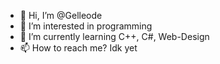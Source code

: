 - 👋 Hi, I’m @Gelleode
- 👀 I’m interested in programming
- 🌱 I’m currently learning C++, C#, Web-Design
- 📫 How to reach me? Idk yet
<!---
Gelleode/Gelleode is a ✨ special ✨ repository because its `README.md` (this file) appears on your GitHub profile.
You can click the Preview link to take a look at your changes.
--->
